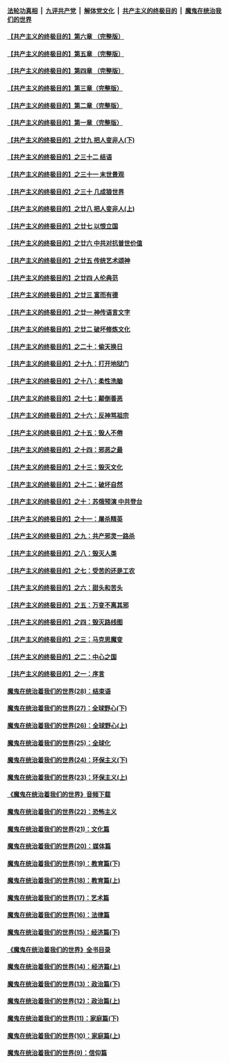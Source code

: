 

####  [法轮功真相](../../../../basic/blob/master/README.md?t=05231931) &nbsp;|&nbsp; [九评共产党](../../../../9ping.md/blob/master/README.md?t=05231931) &nbsp;|&nbsp; [解体党文化](../../../../jtdwh.md/blob/master/README.md?t=05231931)  &nbsp;|&nbsp; [共产主义的终极目的](../../../../gczydzjmd.md/blob/master/README.md?t=05231931) &nbsp;|&nbsp; [魔鬼在统治我们的世界](../../../../mgztzwmdsj.md/blob/master/README.md?t=05231931) 

#### [【共产主义的终极目的】第六章 （完整版）](../pages/nsc422/n11428913.md?t=05231931) 

#### [【共产主义的终极目的】第五章 （完整版）](../pages/nsc422/n11428912.md?t=05231931) 

#### [【共产主义的终极目的】第四章 （完整版）](../pages/nsc422/n11428907.md?t=05231931) 

#### [【共产主义的终极目的】第三章（完整版）](../pages/nsc422/n11428848.md?t=05231931) 

#### [【共产主义的终极目的】第二章（完整版）](../pages/nsc422/n11428831.md?t=05231931) 

#### [【共产主义的终极目的】第一章（完整版）](../pages/nsc422/n11417651.md?t=05231931) 

#### [【共产主义的终极目的】之廿九 把人变非人(下)](../pages/nsc422/n11344140.md?t=05231931) 

#### [【共产主义的终极目的】之三十二 结语](../pages/nsc422/n11360535.md?t=05231931) 

#### [【共产主义的终极目的】之三十一 末世景观](../pages/nsc422/n11351129.md?t=05231931) 

#### [【共产主义的终极目的】之三十 几成狼世界](../pages/nsc422/n11348280.md?t=05231931) 

#### [【共产主义的终极目的】之廿八 把人变非人(上)](../pages/nsc422/n11340492.md?t=05231931) 

#### [【共产主义的终极目的】之廿七 以恨立国](../pages/nsc422/n11336944.md?t=05231931) 

#### [【共产主义的终极目的】之廿六 中共对抗普世价值](../pages/nsc422/n11324785.md?t=05231931) 

#### [【共产主义的终极目的】之廿五 传统艺术颂神](../pages/nsc422/n11296396.md?t=05231931) 

#### [【共产主义的终极目的】之廿四 人伦典范](../pages/nsc422/n11296397.md?t=05231931) 

#### [【共产主义的终极目的】之廿三 富而有德](../pages/nsc422/n11283598.md?t=05231931) 

#### [【共产主义的终极目的】之廿一 神传语言文字](../pages/nsc422/n11263265.md?t=05231931) 

#### [【共产主义的终极目的】之廿二 破坏修炼文化](../pages/nsc422/n11245728.md?t=05231931) 

#### [【共产主义的终极目的】之二十：偷天换日](../pages/nsc422/n11238846.md?t=05231931) 

#### [【共产主义的终极目的】之十九：打开地狱门](../pages/nsc422/n11206376.md?t=05231931) 

#### [【共产主义的终极目的】之十八：柔性洗脑](../pages/nsc422/n11199994.md?t=05231931) 

#### [【共产主义的终极目的】之十七：颠倒善恶](../pages/nsc422/n11179782.md?t=05231931) 

#### [【共产主义的终极目的】之十六：反神骂祖宗](../pages/nsc422/n11166798.md?t=05231931) 

#### [【共产主义的终极目的】之十五：毁人不倦](../pages/nsc422/n11166792.md?t=05231931) 

#### [【共产主义的终极目的】之十四：邪恶之最](../pages/nsc422/n11150249.md?t=05231931) 

#### [【共产主义的终极目的】之十三：毁灭文化](../pages/nsc422/n11135227.md?t=05231931) 

#### [【共产主义的终极目的】之十二：破坏自然](../pages/nsc422/n11135214.md?t=05231931) 

#### [【共产主义的终极目的】之十：苏俄预演 中共登台](../pages/nsc422/n11118424.md?t=05231931) 

#### [【共产主义的终极目的】之十一：屠杀精英](../pages/nsc422/n11118442.md?t=05231931) 

#### [【共产主义的终极目的】之九：共产邪灵一路杀](../pages/nsc422/n11114139.md?t=05231931) 

#### [【共产主义的终极目的】之八：毁灭人类](../pages/nsc422/n11108503.md?t=05231931) 

#### [【共产主义的终极目的】之七：受苦的还是工农](../pages/nsc422/n11101809.md?t=05231931) 

#### [【共产主义的终极目的】之六：甜头和苦头](../pages/nsc422/n11096971.md?t=05231931) 

#### [【共产主义的终极目的】之五：万变不离其邪](../pages/nsc422/n11091285.md?t=05231931) 

#### [【共产主义的终极目的】之四：毁灭路线图](../pages/nsc422/n11086284.md?t=05231931) 

#### [【共产主义的终极目的】之三：马克思魔变](../pages/nsc422/n11061941.md?t=05231931) 

#### [【共产主义的终极目的】之二：中心之国](../pages/nsc422/n11047728.md?t=05231931) 

#### [【共产主义的终极目的】之一：序言](../pages/nsc422/n11086077.md?t=05231931) 

#### [魔鬼在统治着我们的世界(28)：结束语](../pages/nsc422/n10936246.md?t=05231931) 

#### [魔鬼在统治着我们的世界(27)：全球野心(下)](../pages/nsc422/n10928319.md?t=05231931) 

#### [魔鬼在统治着我们的世界(26)：全球野心(上)](../pages/nsc422/n10900318.md?t=05231931) 

#### [魔鬼在统治着我们的世界(25)：全球化](../pages/nsc422/n10788205.md?t=05231931) 

#### [魔鬼在统治着我们的世界(24)：环保主义(下)](../pages/nsc422/n10695307.md?t=05231931) 

#### [魔鬼在统治着我们的世界(23)：环保主义(上)](../pages/nsc422/n10688613.md?t=05231931) 

#### [《魔鬼在统治着我们的世界》音频下载](../pages/nsc422/n10635553.md?t=05231931) 

#### [魔鬼在统治着我们的世界(22)：恐怖主义](../pages/nsc422/n10614727.md?t=05231931) 

#### [魔鬼在统治着我们的世界(21)：文化篇](../pages/nsc422/n10597706.md?t=05231931) 

#### [魔鬼在统治着我们的世界(20)：媒体篇](../pages/nsc422/n10586579.md?t=05231931) 

#### [魔鬼在统治着我们的世界(19)：教育篇(下)](../pages/nsc422/n10564808.md?t=05231931) 

#### [魔鬼在统治着我们的世界(18)：教育篇(上)](../pages/nsc422/n10526970.md?t=05231931) 

#### [魔鬼在统治着我们的世界(17)：艺术篇](../pages/nsc422/n10499093.md?t=05231931) 

#### [魔鬼在统治着我们的世界(16)：法律篇](../pages/nsc422/n10485969.md?t=05231931) 

#### [魔鬼在统治着我们的世界(15)：经济篇(下)](../pages/nsc422/n10469975.md?t=05231931) 

#### [《魔鬼在统治着我们的世界》全书目录](../pages/nsc422/n10464261.md?t=05231931) 

#### [魔鬼在统治着我们的世界(14)：经济篇(上)](../pages/nsc422/n10457370.md?t=05231931) 

#### [魔鬼在统治着我们的世界(13)：政治篇(下)](../pages/nsc422/n10448270.md?t=05231931) 

#### [魔鬼在统治着我们的世界(12)：政治篇(上)](../pages/nsc422/n10444576.md?t=05231931) 

#### [魔鬼在统治着我们的世界(11)：家庭篇(下)](../pages/nsc422/n10440961.md?t=05231931) 

#### [魔鬼在统治着我们的世界(10)：家庭篇(上)](../pages/nsc422/n10435448.md?t=05231931) 

#### [魔鬼在统治着我们的世界(9)：信仰篇](../pages/nsc422/n10432159.md?t=05231931) 

